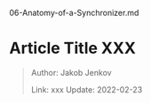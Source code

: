06-Anatomy-of-a-Synchronizer.md
# Article Title XXX

> Author: Jakob Jenkov
>
> Link: xxx  Update: 2022-02-23